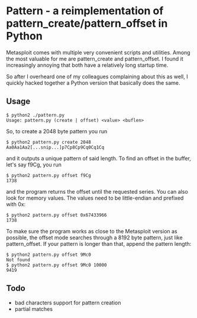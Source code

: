 # Pattern - a reimplementation of pattern\_create/pattern\_offset in Python
Metasploit comes with multiple very convenient scripts and utilities. Among
the most valuable for me are pattern_create and pattern_offset. I found it
increasingly annoying that both have a relatively long startup time.

So after I overheard one of my colleagues complaining about this as well,
I quickly hacked together a Python version that basically does the same.
## Usage
```
$ python2 ./pattern.py
Usage: pattern.py (create | offset) <value> <buflen>
```
So, to create a 2048 byte pattern you run
```
$ python2 pattern.py create 2048
Aa0Aa1Aa2[...snip...]p7Cp8Cp9Cq0Cq1Cq
```
and it outputs a unique pattern of said length. To find an offset in the
buffer, let's say f9Cg, you run
```
$ python2 pattern.py offset f9Cg
1738
```
and the program returns the offset until the requested series. You can also
look for memory values. The values need to be little-endian and prefixed
with 0x:
```
$ python2 pattern.py offset 0x67433966
1738
```
To make sure the program works as close to the Metasploit version as possible,
the offset mode searches through a 8192 byte pattern, just like pattern_offset.
If your pattern is longer than that, append the pattern length:
```
$ python2 pattern.py offset 9Mc0
Not found
$ python2 pattern.py offset 9Mc0 10000
9419
```
## Todo
- bad characters support for pattern creation
- partial matches

